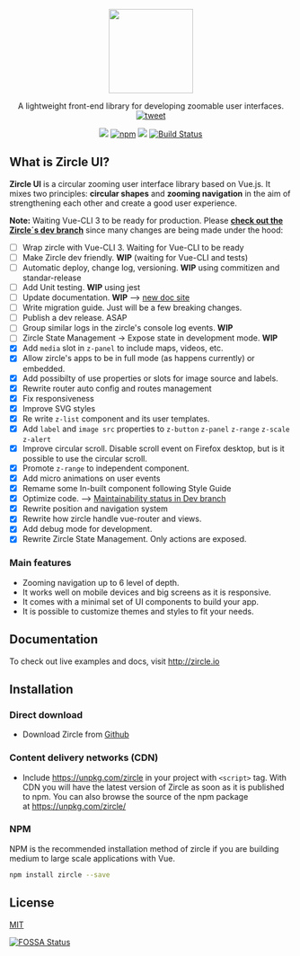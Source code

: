 <p align="center">
  <a href="http://zircle.io">
    <img src="docs/_images/logo-bold.svg" width="150">
  </a>
</p>

<p align="center">
  A lightweight front-end library for developing zoomable user interfaces. <a href="https://twitter.com/intent/tweet?text=Wow%21+Checkout+%23ZircleUI%2C+an+Open+Source+project+to+build+Zoomable+User+Interfaces--%3E+&url=https%3A%2F%2Fgithub.com%2FzircleUI%2FzircleUI"><img alt="tweet" src="https://img.shields.io/twitter/url/https/github.com/zircleUI/zircleUI.svg?style=social"></a>

</p>

<p align="center">
  <a href="https://www.npmjs.com/package/zircle"><img src="https://img.shields.io/npm/v/zircle.svg"></a>
  <a href="https://vuejs.org/"><img alt="npm" src="https://img.shields.io/badge/vue-2.x-brightgreen.svg"></a>
<a href="https://app.fossa.io/projects/git%2Bgithub.com%2FzircleUI%2FzircleUI?ref=badge_shield" alt="FOSSA Status"><img src="https://app.fossa.io/api/projects/git%2Bgithub.com%2FzircleUI%2FzircleUI.svg?type=shield"/></a>
  <a href="https://travis-ci.org/zircleUI/zircleUI"><img alt="Build Status" src="https://travis-ci.org/zircleUI/zircleUI.svg?branch=master"></a>
</p>

## What is Zircle UI?

**Zircle UI** is a circular zooming user interface library based on Vue.js. It mixes two principles: **circular shapes** and **zooming navigation** in the aim of strengthening each other and create a good user experience.

**Note:** Waiting Vue-CLI 3 to be ready for production. Please [**check out the Zircle´s dev branch**](https://github.com/zircleUI/zircleUI/tree/dev) since many changes are being made under the hood:

- [ ] Wrap zircle with Vue-CLI 3. Waiting for Vue-CLI to be ready
- [ ] Make Zircle dev friendly. **WIP** (waiting for Vue-CLI and tests)
- [ ] Automatic deploy, change log, versioning. **WIP** using commitizen and standar-release
- [ ] Add Unit testing. **WIP** using jest
- [ ] Update documentation. **WIP** --> [new doc site](https://zircleui.github.io/docs)
- [ ] Write migration guide. Just will be a few breaking changes.
- [ ] Publish a dev release. ASAP
- [ ] Group similar logs in the zircle's console log events. **WIP**
- [ ] Zircle State Management -> Expose state in development mode. **WIP**
- [X] Add `media` slot in `z-panel` to include maps, videos, etc. 
- [X] Allow zircle's apps to be in full mode (as happens currently) or embedded.
- [X] Add possibilty of use properties or slots for image source and labels.
- [X] Rewrite router auto config and routes management
- [X] Fix responsiveness
- [X] Improve SVG styles
- [X] Re write `z-list` component and its user templates.
- [X] Add `label` and `image src` properties to `z-button` `z-panel` `z-range` `z-scale` `z-alert` 
- [X] Improve circular scroll. Disable scroll event on Firefox desktop, but is it possible to use the circular scroll.
- [X] Promote `z-range` to independent component.
- [X] Add micro animations on user events
- [X] Remame some In-built component following Style Guide
- [X] Optimize code. --> [Maintainability status in Dev branch](https://codeclimate.com/github/zircleUI/zircleUI/maintainability)
- [X] Rewrite position and navigation system
- [X] Rewrite how zircle handle vue-router and views.
- [X] Add debug mode for development.
- [X] Rewrite Zircle State Management. Only actions are exposed.

### Main features
-   Zooming navigation up to 6 level of depth.
-   It works well on mobile devices and big screens as it is responsive.
-   It comes with a minimal set of UI components to build your app.
-   It is possible to customize themes and styles to fit your needs. 

## Documentation
To check out live examples and docs, visit http://zircle.io

## Installation

### Direct download 
* Download Zircle from [Github](https://github.com/zircleUI/zircleUI/tree/master/dist)

### Content delivery networks (CDN)

* Include https://unpkg.com/zircle in your project with ```<script>``` tag. With CDN you will have the latest version of Zircle as soon as it is published to npm. You can also browse the source of the npm package at https://unpkg.com/zircle/ 

### NPM
NPM is the recommended installation method of zircle if you are building medium to large scale applications with Vue. 

```bash 
npm install zircle --save
```

## License
[MIT](http://opensource.org/licenses/MIT)


[![FOSSA Status](https://app.fossa.io/api/projects/git%2Bgithub.com%2FzircleUI%2FzircleUI.svg?type=large)](https://app.fossa.io/projects/git%2Bgithub.com%2FzircleUI%2FzircleUI?ref=badge_large)